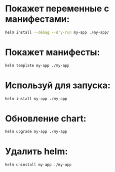 # Покажет переменные с манифестами:
```bash
helm install --debug --dry-run my-app ./my-app/
```

# Покажет манифесты:
```bash
helm template my-app ./my-app
```

# Используй для запуска:
```bash
helm install my-app ./my-app
```

# Обновление chart:
```bash
helm upgrade my-app ./my-app
```

# Удалить helm:
```bash
helm uninstall my-app ./my-app
```